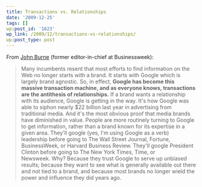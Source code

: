 ```yaml
---
title: Transactions vs. Relationships
date: '2009-12-25'
tags: []
wp:post_id: '1623'
wp_link: /2009/12/transactions-vs-relationships/
wp:post_type: post
---
```


From [John Burne](http://www.c-changemedia.com/2009/12/google-media-biting-hand-that-feeds-you.html) (former editor-in-chief at Businessweek):

> Many incumbents resent that most efforts to find information on the Web no longer starts with a brand. It starts with Google which is largely brand agnostic. So, in effect, **Google has become this massive transaction machine, and as everyone knows, transactions are the antithesis of relationships.** If a brand wants a relationship with its audience, Google is getting in the way. It's how Google was able to siphon nearly $22 billion last year in advertising from traditional media. And it's the most obvious proof that media brands have diminished in value. People are more routinely turning to Google to get information, rather than a brand known for its expertise in a given area. They'll google (yes, I'm using Google as a verb) leadership before going to The Wall Street Journal, Fortune, BusinessWeek, or Harvard Business Review. They'll google President Clinton before going to The New York Times, Time, or Newsweek. Why? Because they trust Google to serve up unbiased results; because they want to see what is generally available out there and not tied to a brand, and because most brands no longer wield the power and influence they did years ago.
